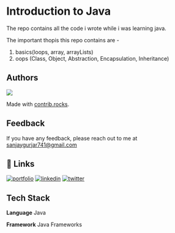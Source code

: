 # Introduction to Java



The repo contains all the code i wrote while i was learning java.

The important thopis this repo contains are -
1. basics(loops, array, arrayLists)
2. oops (Class, Object, Abstraction, Encapsulation, Inheritance) 



## Authors
<a href="https://github.com/MimoHasPurpose/BasicsOfJava/graphs/contributors">
  <img src="https://contrib.rocks/image?repo=MimoHasPurpose/BasicsOfJava" />
</a>

Made with [contrib.rocks](https://contrib.rocks).


## Feedback

If you have any feedback, please reach out to me at sanjaygurjar741@gmail.com


## 🔗 Links
[![portfolio](https://img.shields.io/badge/my_portfolio-000?style=for-the-badge&logo=ko-fi&logoColor=white)](https://MimoHasPurpose.github.io/jojo/)
[![linkedin](https://img.shields.io/badge/linkedin-0A66C2?style=for-the-badge&logo=linkedin&logoColor=white)](https://www.linkedin.com/in/sanjay-singh-gurjar-518241297/)
[![twitter](https://img.shields.io/badge/twitter-1DA1F2?style=for-the-badge&logo=twitter&logoColor=white)](https://x.com/MimoSMindIsmall)


## Tech Stack

**Language** Java

**Framework** Java Frameworks



